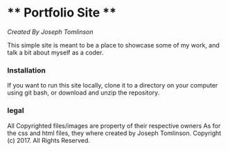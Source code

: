 # ** Portfolio Site ** #
*_Created By Joseph Tomlinson_*

This simple site is meant to be a place to showcase some of my work, and talk a bit about myself as a coder.

### Installation ###
If you want to run this site locally, clone it to a directory on your computer using git bash, or download and unzip the repository.

### legal ###
All Copyrighted files/images are property of their respective owners
As for the css and html files, they where created by Joseph Tomlinson. Copyright (c) 2017. All Rights Reserved.

